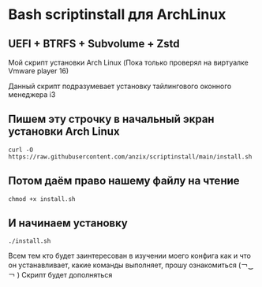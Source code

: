 # Bash scriptinstall для ArchLinux
UEFI + BTRFS + Subvolume + Zstd
----------------------------------
Мой скрипт установки Arch Linux (Пока только проверял на виртуалке Vmware player 16)

Данный скрипт подразумевает установку тайлингового оконного менеджера i3


Пишем эту строчку в начальный экран установки Arch Linux
--------------------------------------------------------
````
curl -O https://raw.githubusercontent.com/anzix/scriptinstall/main/install.sh
````
Потом даём право нашему файлу на чтение
---------------------------------------

````
chmod +x install.sh
````
И начинаем установку 
---------------------

````
./install.sh
````
Всем тем кто будет заинтересован в изучении моего конфига как и что он устанавливает, какие команды выполняет, прошу ознакомиться (￢‿￢ )
Скрипт будет дополняться
